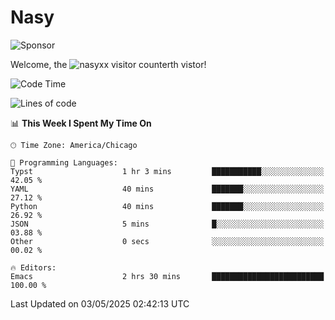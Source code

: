 # Nasy

<!--
<p align="center">
<img height="200" src="https://github-readme-stats.vercel.app/api?username=nasyxx&count_private=true&show_icons=true&theme=dracula&include_all_commits=true"/>
<img height="200" src="https://github-readme-stats.vercel.app/api/top-langs/?username=nasyxx&theme=dracula&hide=html,jupyter+notebook&count_private=true&show_icons=true"/>
</p>

  
----------------
-->

![Sponsor](https://img.shields.io/static/v1.svg?label=Sponsor&message=%E2%9D%A4&logo=GitHub&style=flat&color=pink)
 
Welcome, the ![nasyxx visitor counter](https://count.getloli.com/get/@nasyxx?theme=rule34)th vistor!
 
<!--START_SECTION:waka-->
![Code Time](http://img.shields.io/badge/Code%20Time-4%2C748%20hrs%204%20mins-blue)

![Lines of code](https://img.shields.io/badge/From%20Hello%20World%20I%27ve%20Written-6.3%20million%20lines%20of%20code-blue)

📊 **This Week I Spent My Time On** 

```text
🕑︎ Time Zone: America/Chicago

💬 Programming Languages: 
Typst                    1 hr 3 mins         ███████████░░░░░░░░░░░░░░   42.05 % 
YAML                     40 mins             ███████░░░░░░░░░░░░░░░░░░   27.12 % 
Python                   40 mins             ███████░░░░░░░░░░░░░░░░░░   26.92 % 
JSON                     5 mins              █░░░░░░░░░░░░░░░░░░░░░░░░   03.88 % 
Other                    0 secs              ░░░░░░░░░░░░░░░░░░░░░░░░░   00.02 % 

🔥 Editors: 
Emacs                    2 hrs 30 mins       █████████████████████████   100.00 % 
```


 Last Updated on 03/05/2025 02:42:13 UTC
<!--END_SECTION:waka-->

<!-- ![visitors](https://visitor-badge.laobi.icu/badge?page_id=nasyxx.nasyxx) -->

